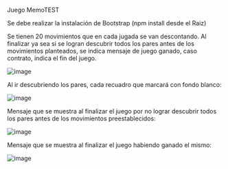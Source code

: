 Juego MemoTEST

Se debe realizar la instalación de Bootstrap (npm install desde el Raiz)

Se tienen 20 movimientos que en cada jugada se van descontando. Al finalizar ya sea si se logran descubrir todos los pares antes de los movimientos planteados, se indica mensaje de juego ganado, caso contrato, indica el fin del juego.

![image](https://user-images.githubusercontent.com/97684320/173366829-43cb5c5b-8a53-4740-bde2-18f11be6dbcf.png)


Al ir descubriendo los pares, cada recuadro que marcará con fondo blanco:

![image](https://user-images.githubusercontent.com/97684320/173367842-55c0af49-ac8f-4f37-b1a5-38f1ec64cd24.png)

Mensaje que se muestra al finalizar el juego por no lograr descubrir todos los pares antes de los movimientos preestablecidos:

![image](https://user-images.githubusercontent.com/97684320/173368122-288101b5-7667-4575-b7c6-0e8b7e3a2e28.png)


Mensaje que se muestra al finalizar el juego habiendo ganado el mismo:

![image](https://user-images.githubusercontent.com/97684320/173368380-7a0a329d-a20f-422d-888b-e6355efa71e6.png)





